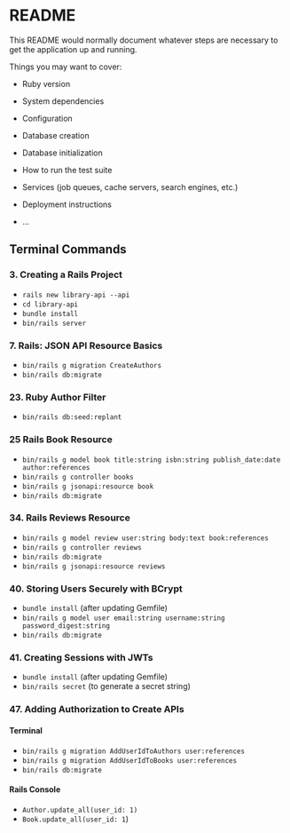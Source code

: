 # README

This README would normally document whatever steps are necessary to get the
application up and running.

Things you may want to cover:

* Ruby version

* System dependencies

* Configuration

* Database creation

* Database initialization

* How to run the test suite

* Services (job queues, cache servers, search engines, etc.)

* Deployment instructions

* ...

## Terminal Commands

### 3. Creating a Rails Project

* `rails new library-api --api`
* `cd library-api`
* `bundle install`
* `bin/rails server`

### 7. Rails: JSON API Resource Basics

* `bin/rails g migration CreateAuthors`
* `bin/rails db:migrate`

### 23. Ruby Author Filter

* `bin/rails db:seed:replant`

### 25 Rails Book Resource

* `bin/rails g model book title:string isbn:string publish_date:date author:references`
* `bin/rails g controller books`
* `bin/rails g jsonapi:resource book`
* `bin/rails db:migrate`

### 34. Rails Reviews Resource

* `bin/rails g model review user:string body:text book:references`
* `bin/rails g controller reviews`
* `bin/rails db:migrate`
* `bin/rails g jsonapi:resource reviews`

### 40. Storing Users Securely with BCrypt

* `bundle install` (after updating Gemfile)
* `bin/rails g model user email:string username:string password_digest:string`
* `bin/rails db:migrate`

### 41. Creating Sessions with JWTs

* `bundle install` (after updating Gemfile)
* `bin/rails secret` (to generate a secret string)

### 47. Adding Authorization to Create APIs

#### Terminal
* `bin/rails g migration AddUserIdToAuthors user:references`
* `bin/rails g migration AddUserIdToBooks user:references`
* `bin/rails db:migrate`

#### Rails Console
* `Author.update_all(user_id: 1)`
* `Book.update_all(user_id: 1`)
